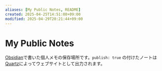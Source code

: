 ```yaml
---
aliases: [My Public Notes, README]
created: 2025-04-25T14:51:08+09:00
modified: 2025-04-29T20:21:44+09:00
---
```


# My Public Notes

[Obsidian](https://obsidian.md/)で書いた個人メモの保存場所です。`publish: true` の付けたノートは[Quartz](https://quartz.jzhao.xyz/)によってウェブサイトとして出力されます。

